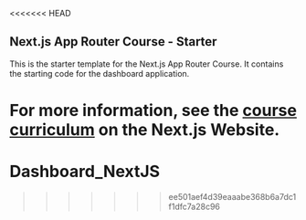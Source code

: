 <<<<<<< HEAD
## Next.js App Router Course - Starter

This is the starter template for the Next.js App Router Course. It contains the starting code for the dashboard application.

For more information, see the [course curriculum](https://nextjs.org/learn) on the Next.js Website.
=======
# Dashboard_NextJS
>>>>>>> ee501aef4d39eaaabe368b6a7dc1f1dfc7a28c96
